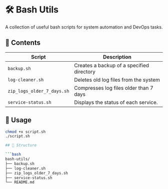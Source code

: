 # 🛠️ Bash Utils

A collection of useful bash scripts for system automation and DevOps tasks.

## 📂 Contents

| Script                     | Description                               |
|----------------------------|-------------------------------------------|
| `backup.sh`                | Creates a backup of a specified directory |
| `log-cleaner.sh`           | Deletes old log files from the system     |
| `zip_logs_older_7_days.sh` | Compresses log files older than 7 days    |
| `service-status.sh`        | Displays the status of each service.      |

## 🔧 Usage

```bash
chmod +x script.sh
./script.sh

## 📁 Structure

```bash
bash-utils/
├── backup.sh
├── log-cleaner.sh
├── zip_logs_older_7_days.sh
├── service-status.sh
└── README.md
